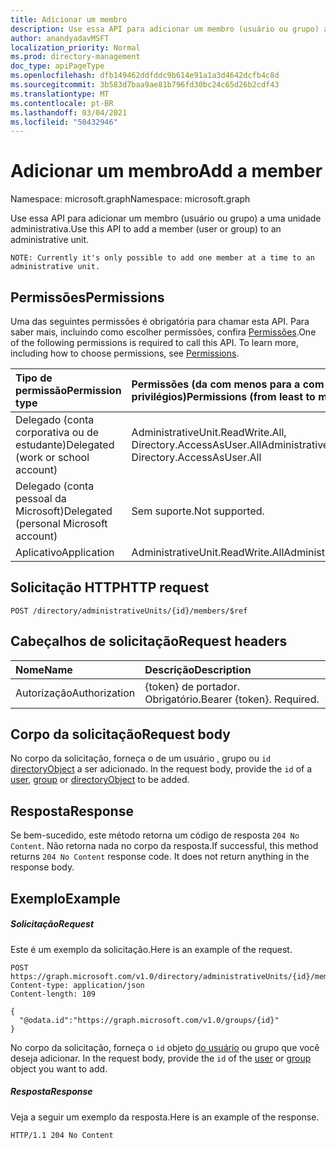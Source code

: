 ```yaml
---
title: Adicionar um membro
description: Use essa API para adicionar um membro (usuário ou grupo) a uma unidade administrativa.
author: anandyadavMSFT
localization_priority: Normal
ms.prod: directory-management
doc_type: apiPageType
ms.openlocfilehash: dfb149462ddfddc9b614e91a1a3d4642dcfb4c8d
ms.sourcegitcommit: 3b583d7baa9ae81b796fd30bc24c65d26b2cdf43
ms.translationtype: MT
ms.contentlocale: pt-BR
ms.lasthandoff: 03/04/2021
ms.locfileid: "50432946"
---
```

# <a name="add-a-member"></a><span data-ttu-id="f2760-103">Adicionar um membro</span><span class="sxs-lookup"><span data-stu-id="f2760-103">Add a member</span></span>

<span data-ttu-id="f2760-104">Namespace: microsoft.graph</span><span class="sxs-lookup"><span data-stu-id="f2760-104">Namespace: microsoft.graph</span></span>

<span data-ttu-id="f2760-105">Use essa API para adicionar um membro (usuário ou grupo) a uma unidade administrativa.</span><span class="sxs-lookup"><span data-stu-id="f2760-105">Use this API to add a member (user or group) to an administrative unit.</span></span>

`NOTE: Currently it's only possible to add one member at a time to an administrative unit.`

## <a name="permissions"></a><span data-ttu-id="f2760-106">Permissões</span><span class="sxs-lookup"><span data-stu-id="f2760-106">Permissions</span></span>
<span data-ttu-id="f2760-p101">Uma das seguintes permissões é obrigatória para chamar esta API. Para saber mais, incluindo como escolher permissões, confira [Permissões](/graph/permissions-reference).</span><span class="sxs-lookup"><span data-stu-id="f2760-p101">One of the following permissions is required to call this API. To learn more, including how to choose permissions, see [Permissions](/graph/permissions-reference).</span></span>


|<span data-ttu-id="f2760-109">Tipo de permissão</span><span class="sxs-lookup"><span data-stu-id="f2760-109">Permission type</span></span>      | <span data-ttu-id="f2760-110">Permissões (da com menos para a com mais privilégios)</span><span class="sxs-lookup"><span data-stu-id="f2760-110">Permissions (from least to most privileged)</span></span>              |
|:--------------------|:---------------------------------------------------------|
|<span data-ttu-id="f2760-111">Delegado (conta corporativa ou de estudante)</span><span class="sxs-lookup"><span data-stu-id="f2760-111">Delegated (work or school account)</span></span> | <span data-ttu-id="f2760-112">AdministrativeUnit.ReadWrite.All, Directory.AccessAsUser.All</span><span class="sxs-lookup"><span data-stu-id="f2760-112">AdministrativeUnit.ReadWrite.All, Directory.AccessAsUser.All</span></span>    |
|<span data-ttu-id="f2760-113">Delegado (conta pessoal da Microsoft)</span><span class="sxs-lookup"><span data-stu-id="f2760-113">Delegated (personal Microsoft account)</span></span> | <span data-ttu-id="f2760-114">Sem suporte.</span><span class="sxs-lookup"><span data-stu-id="f2760-114">Not supported.</span></span>    |
|<span data-ttu-id="f2760-115">Aplicativo</span><span class="sxs-lookup"><span data-stu-id="f2760-115">Application</span></span> | <span data-ttu-id="f2760-116">AdministrativeUnit.ReadWrite.All</span><span class="sxs-lookup"><span data-stu-id="f2760-116">AdministrativeUnit.ReadWrite.All</span></span> |

## <a name="http-request"></a><span data-ttu-id="f2760-117">Solicitação HTTP</span><span class="sxs-lookup"><span data-stu-id="f2760-117">HTTP request</span></span>
<!-- { "blockType": "ignored" } -->
```http
POST /directory/administrativeUnits/{id}/members/$ref
```
## <a name="request-headers"></a><span data-ttu-id="f2760-118">Cabeçalhos de solicitação</span><span class="sxs-lookup"><span data-stu-id="f2760-118">Request headers</span></span>
| <span data-ttu-id="f2760-119">Nome</span><span class="sxs-lookup"><span data-stu-id="f2760-119">Name</span></span>      |<span data-ttu-id="f2760-120">Descrição</span><span class="sxs-lookup"><span data-stu-id="f2760-120">Description</span></span>|
|:----------|:----------|
| <span data-ttu-id="f2760-121">Autorização</span><span class="sxs-lookup"><span data-stu-id="f2760-121">Authorization</span></span>  | <span data-ttu-id="f2760-p102">{token} de portador. Obrigatório.</span><span class="sxs-lookup"><span data-stu-id="f2760-p102">Bearer {token}. Required.</span></span> |

## <a name="request-body"></a><span data-ttu-id="f2760-124">Corpo da solicitação</span><span class="sxs-lookup"><span data-stu-id="f2760-124">Request body</span></span>
<span data-ttu-id="f2760-125">No corpo da solicitação, forneça o de um usuário , grupo ou `id` [directoryObject](../resources/directoryobject.md) a ser adicionado. [](../resources/user.md) [](../resources/group.md)</span><span class="sxs-lookup"><span data-stu-id="f2760-125">In the request body, provide the `id` of a [user](../resources/user.md),  [group](../resources/group.md) or [directoryObject](../resources/directoryobject.md) to be added.</span></span>

## <a name="response"></a><span data-ttu-id="f2760-126">Resposta</span><span class="sxs-lookup"><span data-stu-id="f2760-126">Response</span></span>

<span data-ttu-id="f2760-p103">Se bem-sucedido, este método retorna um código de resposta `204 No Content`. Não retorna nada no corpo da resposta.</span><span class="sxs-lookup"><span data-stu-id="f2760-p103">If successful, this method returns `204 No Content` response code. It does not return anything in the response body.</span></span>

## <a name="example"></a><span data-ttu-id="f2760-129">Exemplo</span><span class="sxs-lookup"><span data-stu-id="f2760-129">Example</span></span>
##### <a name="request"></a><span data-ttu-id="f2760-130">Solicitação</span><span class="sxs-lookup"><span data-stu-id="f2760-130">Request</span></span>
<span data-ttu-id="f2760-131">Este é um exemplo da solicitação.</span><span class="sxs-lookup"><span data-stu-id="f2760-131">Here is an example of the request.</span></span>

```http
POST https://graph.microsoft.com/v1.0/directory/administrativeUnits/{id}/members/$ref
Content-type: application/json
Content-length: 109

{
  "@odata.id":"https://graph.microsoft.com/v1.0/groups/{id}"
}

```
<span data-ttu-id="f2760-132">No corpo da solicitação, forneça o `id` objeto [do usuário](../resources/user.md) ou grupo que você deseja adicionar. [](../resources/group.md)</span><span class="sxs-lookup"><span data-stu-id="f2760-132">In the request body, provide the `id` of the [user](../resources/user.md) or [group](../resources/group.md) object you want to add.</span></span>

##### <a name="response"></a><span data-ttu-id="f2760-133">Resposta</span><span class="sxs-lookup"><span data-stu-id="f2760-133">Response</span></span>
<span data-ttu-id="f2760-134">Veja a seguir um exemplo da resposta.</span><span class="sxs-lookup"><span data-stu-id="f2760-134">Here is an example of the response.</span></span>
 
```http
HTTP/1.1 204 No Content
```
